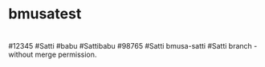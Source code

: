 # bmusatest
#
#12345
#Satti
#babu 
#Sattibabu
#98765
#Satti bmusa-satti
#Satti branch - without merge permission.